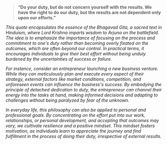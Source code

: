 > **“Do your duty, but do not concern yourself with the results. We have the right to do our duty, but the results are not dependent only upon our efforts.”**

*This quote encapsulates the essence of the Bhagavad Gita, a sacred text in Hinduism, where Lord Krishna imparts wisdom to Arjuna on the battlefield. The idea is to emphasize the importance of focusing on the process and commitment to one's duty rather than becoming overly fixated on the outcomes, which are often beyond our control. In practical terms, it encourages individuals to give their best effort without being unduly burdened by the uncertainties of success or failure.*

*For instance, consider an entrepreneur launching a new business venture. While they can meticulously plan and execute every aspect of their strategy, external factors like market conditions, competition, and unforeseen events can influence the business's success. By embodying the principle of detached dedication to duty, the entrepreneur can channel their energy into the tasks at hand, making informed decisions and adapting to challenges without being paralyzed by fear of the unknown.*

*In everyday life, this philosophy can also be applied to personal and professional goals. By concentrating on the effort put into our work, relationships, or personal development, and accepting that outcomes may vary, we cultivate resilience and a positive mindset. This mindset fosters motivation, as individuals learn to appreciate the journey and find fulfillment in the process of doing their duty, irrespective of external results.*